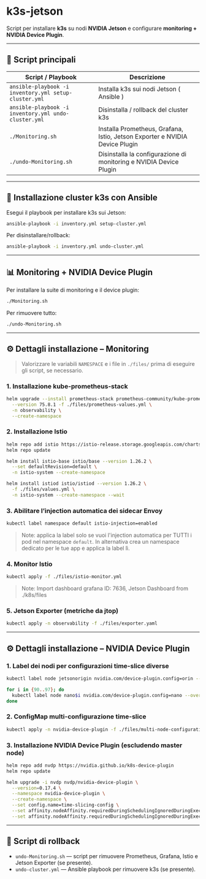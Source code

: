 # k3s-jetson

Script per installare **k3s** su nodi **NVIDIA Jetson** e configurare **monitoring + NVIDIA Device Plugin**.

---

## 📁 Script principali

| Script / Playbook                                     | Descrizione                                                                 |
| ----------------------------------------------------- | --------------------------------------------------------------------------- |
| `ansible-playbook -i inventory.yml setup-cluster.yml` | Installa k3s sui nodi Jetson ( Ansible )                                    |
| `ansible-playbook -i inventory.yml undo-cluster.yml`  | Disinstalla / rollback del cluster k3s                                      |
| `./Monitoring.sh`                                     | Installa Prometheus, Grafana, Istio, Jetson Exporter e NVIDIA Device Plugin |
| `./undo-Monitoring.sh`                                | Disinstalla la configurazione di monitoring e NVIDIA Device Plugin          |

---

## 🚀 Installazione cluster k3s con Ansible

Esegui il playbook per installare k3s sui Jetson:

```bash
ansible-playbook -i inventory.yml setup-cluster.yml
```

Per disinstallare/rollback:

```bash
ansible-playbook -i inventory.yml undo-cluster.yml
```

---

## 📊 Monitoring + NVIDIA Device Plugin

Per installare la suite di monitoring e il device plugin:

```bash
./Monitoring.sh
```

Per rimuovere tutto:

```bash
./undo-Monitoring.sh
```

---

## ⚙️ Dettagli installazione – Monitoring

> Valorizzare le variabili `NAMESPACE` e i file in `./files/` prima di eseguire gli script, se necessario.

### 1. Installazione kube-prometheus-stack

```bash
helm upgrade --install prometheus-stack prometheus-community/kube-prometheus-stack \
  --version 75.8.1 -f ./files/prometheus-values.yml \
  -n observability \
  --create-namespace
```

### 2. Installazione Istio

```bash
helm repo add istio https://istio-release.storage.googleapis.com/charts
helm repo update

helm install istio-base istio/base --version 1.26.2 \
  --set defaultRevision=default \
  -n istio-system --create-namespace

helm install istiod istio/istiod --version 1.26.2 \
  -f ./files/values.yml \
  -n istio-system --create-namespace --wait
```

### 3. Abilitare l’injection automatica dei sidecar Envoy

```bash
kubectl label namespace default istio-injection=enabled
```

> Note: applica la label solo se vuoi l'injection automatica per TUTTI i pod nel namespace `default`. In alternativa crea un namespace dedicato per le tue app e applica la label lì.

### 4. Monitor Istio

```bash
kubectl apply -f ./files/istio-monitor.yml
```
> Note: Import dashboard grafana ID: 7636, Jetson Dashboard from ./k8s/files

### 5. Jetson Exporter (metriche da jtop)

```bash
kubectl apply -n observability -f ./files/exporter.yaml
```

---

## ⚙️ Dettagli installazione – NVIDIA Device Plugin

### 1. Label dei nodi per configurazioni time-slice diverse

```bash
kubectl label node jetsonorigin nvidia.com/device-plugin.config=orin --overwrite

for i in {90..97}; do
  kubectl label node nano$i nvidia.com/device-plugin.config=nano --overwrite
done
```

### 2. ConfigMap multi-configurazione time-slice

```bash
kubectl apply -n nvidia-device-plugin -f ./files/multi-node-configuration.yaml
```

### 3. Installazione NVIDIA Device Plugin (escludendo master node)

```bash
helm repo add nvdp https://nvidia.github.io/k8s-device-plugin
helm repo update

helm upgrade -i nvdp nvdp/nvidia-device-plugin \
  --version=0.17.4 \
  --namespace nvidia-device-plugin \
  --create-namespace \
  --set config.name=time-slicing-config \
  --set affinity.nodeAffinity.requiredDuringSchedulingIgnoredDuringExecution.nodeSelectorTerms[0].matchExpressions[0].key="node-role.kubernetes.io/master" \
  --set affinity.nodeAffinity.requiredDuringSchedulingIgnoredDuringExecution.nodeSelectorTerms[0].matchExpressions[0].operator="DoesNotExist"
```

---

## 🧾 Script di rollback

* `undo-Monitoring.sh` — script per rimuovere Prometheus, Grafana, Istio e Jetson Exporter (se presente).
* `undo-cluster.yml` — Ansible playbook per rimuovere k3s (se presente).
